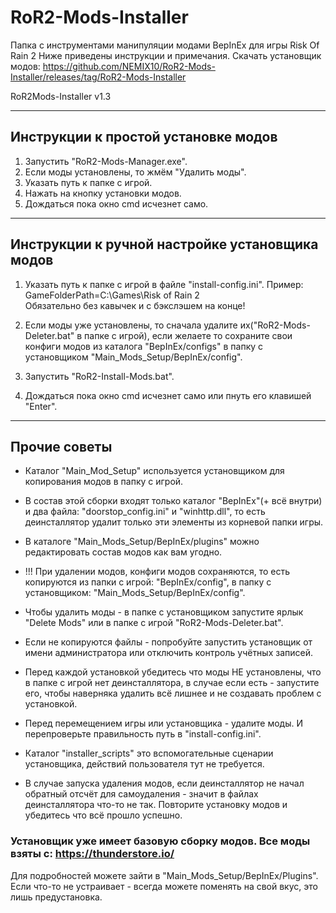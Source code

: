 # RoR2-Mods-Installer

Папка с инструментами манипуляции модами BepInEx для игры Risk Of Rain 2
Ниже приведены инструкции и примечания.
Скачать установщик модов: https://github.com/NEMIX10/RoR2-Mods-Installer/releases/tag/RoR2-Mods-Installer

RoR2Mods-Installer v1.3

----------------------------------------------------
## Инструкции к простой установке модов
1. Запустить "RoR2-Mods-Manager.exe".
2. Если моды установлены, то жмём "Удалить моды".
3. Указать путь к папке с игрой.
4. Нажать на кнопку установки модов.
5. Дождаться пока окно cmd исчезнет само.
----------------------------------------------------

## Инструкции к ручной настройке установщика модов
1. Указать путь к папке с игрой в файле "install-config.ini".
Пример: GameFolderPath=С:\Games\Risk of Rain 2\
Обязательно без кавычек и с бэкслэшем на конце!

2. Если моды уже установлены, то сначала удалите их("RoR2-Mods-Deleter.bat" в папке с игрой), если желаете то сохраните свои конфиги модов из каталога "BepInEx/configs" в папку с установщиком "Main_Mods_Setup/BepInEx/config".

3. Запустить "RoR2-Install-Mods.bat".
4. Дождаться пока окно cmd исчезнет само или пнуть его клавишей "Enter".
----------------------------------------------------

## Прочие советы

- Каталог "Main_Mod_Setup" используется установщиком для копирования модов в папку с игрой.

- В состав этой сборки входят только каталог "BepInEx"(+ всё внутри) и два файла: "doorstop_config.ini" и "winhttp.dll", то есть деинсталлятор удалит только эти элементы из корневой папки игры.

- В каталоге "Main_Mods_Setup/BepInEx/plugins" можно редактировать состав модов как вам угодно.

- !!! При удалении модов, конфиги модов сохраняются, то есть копируются из папки с игрой: "BepInEx/config", в папку с установщиком: "Main_Mods_Setup/BepInEx/config".

- Чтобы удалить моды - в папке с установщиком запустите ярлык "Delete Mods" или в папке с игрой "RoR2-Mods-Deleter.bat".

- Если не копируются файлы - попробуйте запустить установщик от имени администратора или отключить контроль учётных записей.

- Перед каждой установкой убедитесь что моды НЕ установлены, что в папке с игрой нет деинсталлятора, в случае если есть - запустите его, чтобы наверняка удалить всё лишнее и не создавать проблем с установкой.

- Перед перемещением игры или установщика - удалите моды. И перепроверьте правильность путь в "install-config.ini".

- Каталог "installer_scripts" это вспомогательные сценарии установщика, действий пользователя тут не требуется.

- В случае запуска удаления модов, если деинсталлятор не начал обратный отсчёт для самоудаления - значит в файлах деинсталлятора что-то не так. Повторите установку модов и убедитесь что всё прошло успешно.

### Установщик уже имеет базовую сборку модов. Все моды взяты с: https://thunderstore.io/
Для подробностей можете зайти в "Main_Mods_Setup/BepInEx/Plugins".
Если что-то не устраивает - всегда можете поменять на свой вкус, это лишь предустановка.
